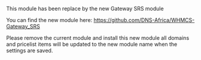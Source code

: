 This module has been replace by the new Gateway SRS module

You can find the new module here:
https://github.com/DNS-Africa/WHMCS-Gateway_SRS

Please remove the current module and install this new module all domains and pricelist items will be updated to the new module name when the settings are saved.
